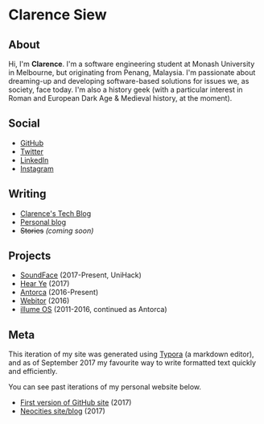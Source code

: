 # Clarence Siew 

## About

Hi, I'm **Clarence**. I'm a software engineering student at Monash University in Melbourne, but originating from Penang, Malaysia. I'm passionate about dreaming-up and developing software-based solutions for issues we, as society, face today. I'm also a history geek (with a particular interest in Roman and European Dark Age & Medieval history, at the moment).

## Social

- [GitHub](https://github.com/csiew)
- [Twitter](https://twitter.com/clarencesiew)
- [LinkedIn](https://www.linkedin.com/in/clarencesiew)
- [Instagram](https://instagram.com/clarence_siew)

## Writing

- [Clarence's Tech Blog](https://clarencesiew.wordpress.com/)
- [Personal blog](blog/index.html)
- ~~Stories~~ *(coming soon)*

## Projects

- [SoundFace](https://devpost.com/software/sound-face) (2017-Present, UniHack)
- [Hear Ye](hearye/index.html) (2017)
- [Antorca](https://antorca.github.io/) (2016-Present)
- [Webitor](webitor/index.html) (2016)
- [illume OS](https://illume-os.firebaseapp.com/) (2011-2016, continued as Antorca)


## Meta

This iteration of my site was generated using [Typora](https://typora.io) (a markdown editor), and as of September 2017 my favourite way to write formatted text quickly and efficiently.

You can see past iterations of my personal website below.

- [First version of GitHub site](archive/github-2017/index.html) (2017)
- [Neocities site/blog](http://csiew.neocities.org/) (2017)